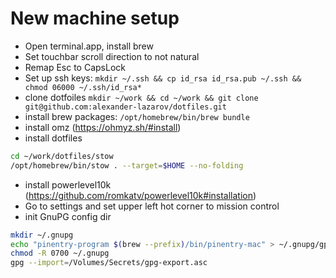 # New machine setup

- Open terminal.app, install brew
- Set touchbar scroll direction to not natural
- Remap Esc to CapsLock
- Set up ssh keys:
  `mkdir ~/.ssh && cp id_rsa id_rsa.pub ~/.ssh && chmod 06000 ~/.ssh/id_rsa*`
- clone dotfoiles
  `mkdir ~/work && cd ~/work && git clone git@github.com:alexander-lazarov/dotfiles.git`
- install brew packages:
  `/opt/homebrew/bin/brew bundle`
- install omz (https://ohmyz.sh/#install)
- install dotfiles
```bash
cd ~/work/dotfiles/stow
/opt/homebrew/bin/stow . --target=$HOME --no-folding
```
- install powerlevel10k (https://github.com/romkatv/powerlevel10k#installation)
- Go to settings and set upper left hot corner to mission control 
- init GnuPG config dir
```bash
mkdir ~/.gnupg
echo "pinentry-program $(brew --prefix)/bin/pinentry-mac" > ~/.gnupg/gpg-agent.conf
chmod -R 0700 ~/.gnupg
gpg --import=/Volumes/Secrets/gpg-export.asc
```

